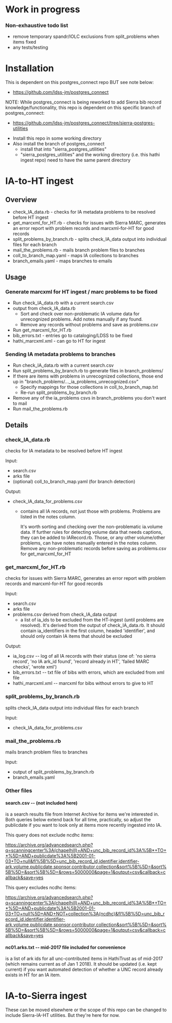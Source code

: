 Work in progress
================
### Non-exhaustive todo list
* remove temporary spandr/IOLC exclusions from split_problems when items fixed
* any tests/testing

Installation
============
This is dependent on this postgres_connect repo BUT see note below:
* https://github.com/ldss-jm/postgres_connect

NOTE: While postgres_connect is being reworked to add Sierra bib record knowledge/functionality, this repo is dependent on this specific branch of postgres_connect:
* https://github.com/ldss-jm/postgres_connect/tree/sierra-postgres-utilities

- Install this repo in some working directory
- Also install the branch of postgres_connect
  - install that into "sierra_postgres_utilities"
  - "sierra_postgres_utilities" and the working directory (i.e. this hathi ingest repo) need to have the same parent directory

IA-to-HT ingest
===============
Overview
-----------
- check_IA_data.rb - checks for IA metadata problems to be resolved before HT
  ingest
- get_marcxml_for_HT.rb - checks for issues with Sierra MARC, generates an
  error report with problem records and marcxml-for-HT for good records
- split_problems_by_branch.rb - splits check_IA_data output into individual
  files for each branch
- mail_the_problems.rb - mails branch problem files to branches
- coll_to_branch_map.yaml - maps IA collections to branches
- branch_emails.yaml - maps branches to emails

Usage
-----
### Generate marcxml for HT ingest / marc problems to be fixed
- Run check_IA_data.rb with a current search.csv
- output from check_IA_data.rb
  - Sort and check over non-problematic IA volume data for unrecognized
    problems. Add notes manually if any found.
  - Remove any records without problems and save as problems.csv
- Run get_marcxml_for_HT.rb
- bib_errors.txt - entries go to cataloging/LDSS to be fixed
- hathi_marcxml.xml - can go to HT for ingest

### Sending IA metadata problems to branches
- Run check_IA_data.rb with a current search.csv
- Run split_problems_by_branch.rb to generate files in branch_problems/
- If there are items with problems in unrecognized collections, those end
  up in "branch_problems/..._ia_problems_unrecognized.csv"
  - Specify mappings for those collections in coll_to_branch_map.txt
  - Re-run split_problems_by_branch.rb
- Remove any of the ia_problems csvs in branch_problems you don't want to mail
- Run mail_the_problems.rb

Details
---------
### check_IA_data.rb
checks for IA metadata to be resolved before HT ingest

Input:
  - search.csv
  - arks file
  - (optional) coll_to_branch_map.yaml (for branch detection)

Output:
  - check_IA_data_for_problems.csv
    - contains all IA records, not just those with problems. Problems are
      listed in the notes column.
    
      It's worth sorting and checking over the non-problematic ia.volume
      data. If further rules for detecting volume data that needs captions,
      they can be added to IARecord.rb. Those, or any other volume/other
      problems, can have notes manually entered in the notes column. Remove
      any non-problematic records before saving as problems.csv for
      get_marcxml_for_HT

### get_marcxml_for_HT.rb
checks for issues with Sierra MARC, generates an error report with problem
records and marcxml-for-HT for good records

Input:
  - search.csv
  - arks file
  - problems.csv derived from check_IA_data output
    - a list of ia_ids to be excluded from the HT-ingest (until problems are
      resolved). It's derived from the output of check_IA_data.rb. It should
      contain ia_identifiers in the first column, headed 'identifier', and
      should only contain IA items that should
      be excluded

Output:
  - ia_log.csv -- log of all IA records with their status (one of: 'no sierra
    record', 'no IA ark_id found', 'record already in HT', 'failed MARC checks',
   'wrote xml')
  - bib_errors.txt -- txt file of bibs with errors, which are excluded from
    xml file
  - hathi_marcxml.xml -- marcxml for bibs without errors to give to HT

### split_problems_by_branch.rb
splits check_IA_data output into individual files for each branch

Input:
  - check_IA_data_for_problems.csv

### mail_the_problems.rb
mails branch problem files to branches

Input:
  - output of split_problems_by_branch.rb
  - branch_emails.yaml

### Other files
#### search.csv -- (not included here)
is a search results file from Internet Archive for items we're interested in. Both queries below extend back for all time, practically, so adjust the publicdate if you want to look only at items more recently ingested into IA.

This query does not exclude ncdhc items:

https://archive.org/advancedsearch.php?q=scanningcenter%3A(chapelhill)+AND+unc_bib_record_id%3A%5B*+TO+*%5D+AND+publicdate%3A%5B2001-01-03+TO+null&fl%5B%5D=unc_bib_record_id,identifier,identifier-ark,volume,publicdate,sponsor,contributor,collection&sort%5B%5D=&sort%5B%5D=&sort%5B%5D=&rows=5000000&page=1&output=csv&callback=callback&save=yes


This query excludes ncdhc items:

https://archive.org/advancedsearch.php?q=scanningcenter%3A(chapelhill)+AND+unc_bib_record_id%3A%5B*+TO+*%5D+AND+publicdate%3A%5B2001-01-03+TO+null%5D+AND+NOT+collection%3A(ncdhc)&fl%5B%5D=unc_bib_record_id,identifier,identifier-ark,volume,publicdate,sponsor,contributor,collection&sort%5B%5D=&sort%5B%5D=&sort%5B%5D=&rows=5000000&page=1&output=csv&callback=callback&save=yes

#### nc01.arks.txt -- mid-2017 file included for convenience
is a list of ark ids for all unc-contributed items in HathiTrust as of mid-2017 (which remains current as of Jan 1 2018). It should be updated (i.e. kept current) if you want automated detection of whether a UNC record already exists in HT for an IA item.





IA-to-Sierra ingest
==================

These can be moved elsewhere or the scope of this repo can be changed to include Sierra-IA-HT utilities. But they're here for now.